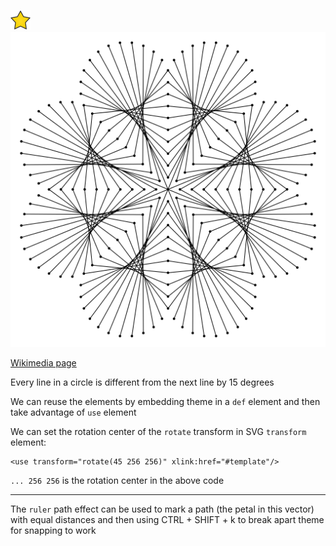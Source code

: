 ![Perfect badge](../prefect-vector-badge.svg)
![The vector graphic](6-filled.svg)

[Wikimedia page](https://commons.wikimedia.org/wiki/File:Filled_flower_sewing_pattern.svg)

Every line in a circle is different from the next line by 15 degrees

We can reuse the elements by embedding theme in a `def` element and 
then take advantage of `use` element

We can set the rotation center of the `rotate` transform in SVG `transform` element:

    <use transform="rotate(45 256 256)" xlink:href="#template"/>

`... 256 256` is the rotation center in the above code

---

The `ruler` path effect can be used to mark a path (the petal in this vector)
with equal distances and then using CTRL + SHIFT + k to break apart theme for
snapping to work
